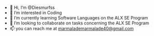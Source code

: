 - 👋 Hi, I’m @Diesmurfss
- 👀 I’m interested in Coding
- 🌱 I’m currently learning Software Languages on the ALX SE Program
- 💞️ I’m looking to collaborate on tasks concerning the ALX SE Program
- 📫 you can reach me at marmalademarmalade40@gmail.com

<!---
Diesmurfss/Diesmurfss is a ✨ special ✨ repository because its `README.md` (this file) appears on your GitHub profile.
You can click the Preview link to take a look at your changes.
--->
